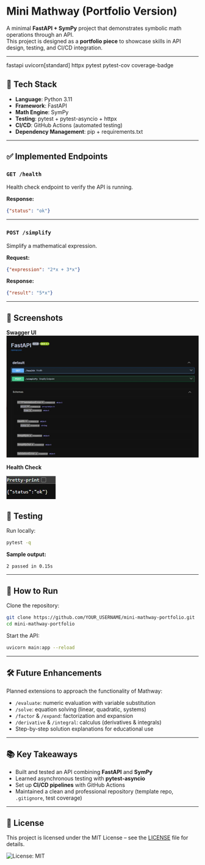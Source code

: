 # Mini Mathway (Portfolio Version)

A minimal **FastAPI + SymPy** project that demonstrates symbolic math operations through an API.  
This project is designed as a **portfolio piece** to showcase skills in API design, testing, and CI/CD integration.

---

fastapi
uvicorn[standard]
httpx
pytest
pytest-cov
coverage-badge



## 🚀 Tech Stack
- **Language**: Python 3.11  
- **Framework**: FastAPI  
- **Math Engine**: SymPy  
- **Testing**: pytest + pytest-asyncio + httpx  
- **CI/CD**: GitHub Actions (automated testing)  
- **Dependency Management**: pip + requirements.txt  

---

## ✅ Implemented Endpoints

### `GET /health`
Health check endpoint to verify the API is running.

**Response:**
~~~json
{"status": "ok"}
~~~

---

### `POST /simplify`
Simplify a mathematical expression.

**Request:**
~~~json
{"expression": "2*x + 3*x"}
~~~

**Response:**
~~~json
{"result": "5*x"}
~~~

---

## 📸 Screenshots

**Swagger UI**  
![Swagger UI](assets/swagger-ui.jpg)


**Health Check**  

![Health Check](assets/health-check.jpg)






## 🧪 Testing

Run locally:
~~~bash
pytest -q
~~~

**Sample output:**
~~~text
2 passed in 0.15s
~~~

---

## 🔧 How to Run

Clone the repository:
~~~bash
git clone https://github.com/YOUR_USERNAME/mini-mathway-portfolio.git
cd mini-mathway-portfolio
~~~

Start the API:
~~~bash
uvicorn main:app --reload
~~~
---

## 🛠️ Future Enhancements
Planned extensions to approach the functionality of Mathway:
- `/evaluate`: numeric evaluation with variable substitution  
- `/solve`: equation solving (linear, quadratic, systems)  
- `/factor` & `/expand`: factorization and expansion  
- `/derivative` & `/integral`: calculus (derivatives & integrals)  
- Step-by-step solution explanations for educational use  

---

## 📚 Key Takeaways
- Built and tested an API combining **FastAPI** and **SymPy**  
- Learned asynchronous testing with **pytest-asyncio**  
- Set up **CI/CD pipelines** with GitHub Actions  
- Maintained a clean and professional repository (template repo, `.gitignore`, test coverage)  

---

## 📜 License
This project is licensed under the MIT License – see the [LICENSE](./LICENSE) file for details.  

![License: MIT](https://img.shields.io/badge/License-MIT-yellow.svg)
